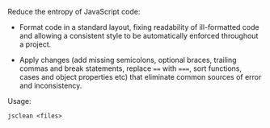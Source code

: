 Reduce the entropy of JavaScript code:

- Format code in a standard layout, fixing readability of ill-formatted code and allowing a consistent style to be automatically enforced throughout a project.

- Apply changes (add missing semicolons, optional braces, trailing commas and break statements, replace `==` with `===`, sort functions, cases and object properties etc) that eliminate common sources of error and inconsistency.

Usage:

```
jsclean <files>
```
